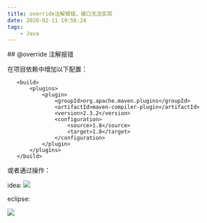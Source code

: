 ```yaml
---
title: override注解报错，接口无法实现
date: 2020-02-11 19:56:24
tags: 
    - Java
---
```

<meta name="referrer" content="no-referrer" />
## @override 注解报错

在项目依赖中增加以下配置：

```
   <build>
       <plugins>
           <plugin>
               <groupId>org.apache.maven.plugins</groupId>
               <artifactId>maven-compiler-plugin</artifactId>
               <version>2.3.2</version>
               <configuration>
                   <source>1.8</source>
                   <target>1.8</target>
               </configuration>
           </plugin>
       </plugins>
   </build>
```

或者通过操作：

idea: 
![](https://img-blog.csdnimg.cn/20190114170524639.png?x-oss-process=image/watermark,type_ZmFuZ3poZW5naGVpdGk,shadow_10,text_aHR0cHM6Ly9ibG9nLmNzZG4ubmV0L3dlaXhpbl80MzQ2NDk2NA==,size_16,color_FFFFFF,t_70)

eclipse:

![](https://img-blog.csdn.net/20180116151906299?watermark/2/text/aHR0cDovL2Jsb2cuY3Nkbi5uZXQvdTAxMTkwMDQ0OA==/font/5a6L5L2T/fontsize/400/fill/I0JBQkFCMA==/dissolve/70/gravity/SouthEast)
